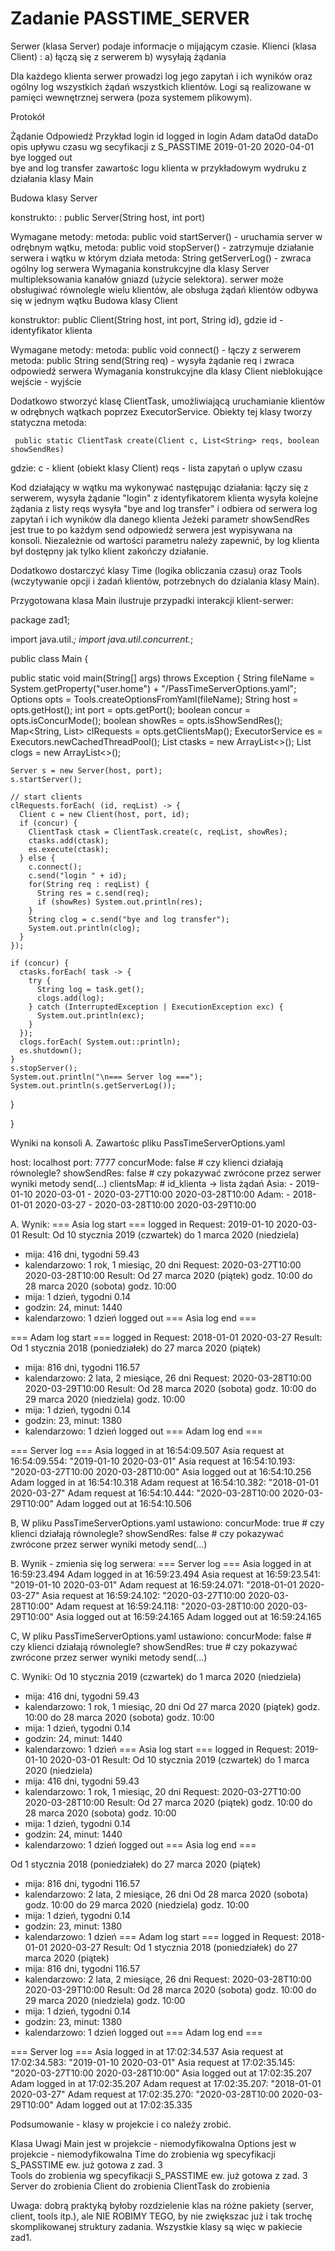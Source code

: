 # Zadanie PASSTIME_SERVER

Serwer (klasa Server) podaje informacje o mijającym czasie. Klienci (klasa Client) :
a) łączą się z serwerem
b) wysyłają żądania

Dla każdego klienta serwer prowadzi log jego zapytań i ich wyników oraz ogólny log wszystkich żądań wszystkich klientów. Logi są realizowane w pamięci wewnętrznej serwera (poza systemem plikowym).

Protokół

Żądanie	Odpowiedź	Przykład
login id	logged in	login Adam
dataOd dataDo	opis upływu czasu wg secyfikacji z S_PASSTIME	2019-01-20 2020-04-01          
bye	logged out	
bye and log transfer	zawartośc logu klienta	w przykładowym wydruku z działania klasy Main


Budowa klasy Server

konstrukto: :
public Server(String host, int port)

Wymagane metody:
 metoda: public void startServer() - uruchamia server w odrębnym wątku,
 metoda:  public void stopServer()  - zatrzymuje działanie serwera i wątku w którym działa
 metoda: String getServerLog() - zwraca ogólny log serwera
Wymagania konstrukcyjne dla klasy Server
multipleksowania kanałów gniazd (użycie selektora).
serwer może obsługiwać równolegle wielu klientów, ale obsługa żądań klientów odbywa się w jednym wątku
Budowa klasy Client

konstruktor:
public Client(String host, int port, String id), gdzie id - identyfikator klienta

Wymagane metody:
metoda: public void connect() - łączy z serwerem
metoda: public String send(String req) - wysyła żądanie req i zwraca odpowiedź serwera
Wymagania konstrukcyjne dla klasy Client
nieblokujące wejście - wyjście

Dodatkowo stworzyć klasę ClientTask, umożliwiającą uruchamianie klientów w odrębnych wątkach poprzez ExecutorService.
Obiekty tej klasy tworzy statyczna metoda:

     public static ClientTask create(Client c, List<String> reqs, boolean showSendRes)

gdzie:
c - klient (obiekt klasy Client)
reqs - lista zapytań o uplyw czasu

Kod działający w wątku ma wykonywać następując działania:
łączy się z serwerem,
wysyła żądanie "login" z identyfikatorem klienta
wysyła kolejne żądania z listy reqs
wysyła "bye and log transfer" i odbiera od serwera log zapytań i ich wyników dla danego klienta
Jeżeki parametr showSendRes jest true to po każdym send odpowiedź serwera jest wypisywana na konsoli. Niezależnie od wartości parametru należy zapewnić, by log klienta był dostępny jak tylko klient zakończy działanie.

Dodatkowo dostarczyć klasy Time (logika obliczania czasu) oraz Tools (wczytywanie opcji i żadań klientów, potrzebnych do dzialania klasy Main).

Przygotowana klasa Main ilustruje przypadki interakcji klient-serwer:

package zad1;

import java.util.*;
import java.util.concurrent.*;

public class Main {

  public static void main(String[] args) throws Exception {
    String fileName = System.getProperty("user.home") + "/PassTimeServerOptions.yaml";
    Options opts = Tools.createOptionsFromYaml(fileName);
    String host = opts.getHost();
    int port = opts.getPort();
    boolean concur =  opts.isConcurMode();
    boolean showRes = opts.isShowSendRes();
    Map<String, List<String>> clRequests = opts.getClientsMap();
    ExecutorService es = Executors.newCachedThreadPool();
    List<ClientTask> ctasks = new ArrayList<>();
    List<String> clogs = new ArrayList<>();
   
    Server s = new Server(host, port);
    s.startServer();
   
    // start clients
    clRequests.forEach( (id, reqList) -> {
      Client c = new Client(host, port, id);
      if (concur) {
        ClientTask ctask = ClientTask.create(c, reqList, showRes);
        ctasks.add(ctask);
        es.execute(ctask);
      } else {
        c.connect();
        c.send("login " + id);
        for(String req : reqList) {
          String res = c.send(req);
          if (showRes) System.out.println(res);
        }
        String clog = c.send("bye and log transfer");
        System.out.println(clog);
      }
    });
   
    if (concur) {
      ctasks.forEach( task -> {
        try {
          String log = task.get();
          clogs.add(log);
        } catch (InterruptedException | ExecutionException exc) {
          System.out.println(exc);
        }
      });
      clogs.forEach( System.out::println);
      es.shutdown();
    }
    s.stopServer();
    System.out.println("\n=== Server log ===");
    System.out.println(s.getServerLog());
  }

}

Wyniki na konsoli
A. Zawartośc pliku PassTimeServerOptions.yaml

host: localhost
port: 7777
concurMode: false   # czy klienci działają równolegle?
showSendRes: false  # czy pokazywać zwrócone przez serwer wyniki metody send(...)
clientsMap: # id_klienta -> lista żądań
  Asia:
    - 2019-01-10 2020-03-01
    - 2020-03-27T10:00 2020-03-28T10:00
  Adam:
    - 2018-01-01 2020-03-27
    - 2020-03-28T10:00 2020-03-29T10:00

A. Wynik:
=== Asia log start ===
logged in
Request: 2019-01-10 2020-03-01
Result:
Od 10 stycznia 2019 (czwartek) do 1 marca 2020 (niedziela)
 - mija: 416 dni, tygodni 59.43
 - kalendarzowo: 1 rok, 1 miesiąc, 20 dni
Request: 2020-03-27T10:00 2020-03-28T10:00
Result:
Od 27 marca 2020 (piątek) godz. 10:00 do 28 marca 2020 (sobota) godz. 10:00
 - mija: 1 dzień, tygodni 0.14
 - godzin: 24, minut: 1440
 - kalendarzowo: 1 dzień
logged out
=== Asia log end ===

=== Adam log start ===
logged in
Request: 2018-01-01 2020-03-27
Result:
Od 1 stycznia 2018 (poniedziałek) do 27 marca 2020 (piątek)
 - mija: 816 dni, tygodni 116.57
 - kalendarzowo: 2 lata, 2 miesiące, 26 dni
Request: 2020-03-28T10:00 2020-03-29T10:00
Result:
Od 28 marca 2020 (sobota) godz. 10:00 do 29 marca 2020 (niedziela) godz. 10:00
 - mija: 1 dzień, tygodni 0.14
 - godzin: 23, minut: 1380
 - kalendarzowo: 1 dzień
logged out
=== Adam log end ===


=== Server log ===
Asia logged in at 16:54:09.507
Asia request at 16:54:09.554: "2019-01-10 2020-03-01"
Asia request at 16:54:10.193: "2020-03-27T10:00 2020-03-28T10:00"
Asia logged out at 16:54:10.256
Adam logged in at 16:54:10.318
Adam request at 16:54:10.382: "2018-01-01 2020-03-27"
Adam request at 16:54:10.444: "2020-03-28T10:00 2020-03-29T10:00"
Adam logged out at 16:54:10.506


B, W pliku PassTimeServerOptions.yaml ustawiono:
concurMode: true   # czy klienci działają równolegle?
showSendRes: false  # czy pokazywać zwrócone przez serwer wyniki metody send(...)

B. Wynik - zmienia się log serwera:
=== Server log ===
Asia logged in at 16:59:23.494
Adam logged in at 16:59:23.494
Asia request at 16:59:23.541: "2019-01-10 2020-03-01"
Adam request at 16:59:24.071: "2018-01-01 2020-03-27"
Asia request at 16:59:24.102: "2020-03-27T10:00 2020-03-28T10:00"
Adam request at 16:59:24.118: "2020-03-28T10:00 2020-03-29T10:00"
Asia logged out at 16:59:24.165
Adam logged out at 16:59:24.165


C, W pliku PassTimeServerOptions.yaml ustawiono:
concurMode: false  # czy klienci działają równolegle?
showSendRes: true  # czy pokazywać zwrócone przez serwer wyniki metody send(...)

C. Wyniki:
Od 10 stycznia 2019 (czwartek) do 1 marca 2020 (niedziela)
 - mija: 416 dni, tygodni 59.43
 - kalendarzowo: 1 rok, 1 miesiąc, 20 dni
Od 27 marca 2020 (piątek) godz. 10:00 do 28 marca 2020 (sobota) godz. 10:00
 - mija: 1 dzień, tygodni 0.14
 - godzin: 24, minut: 1440
 - kalendarzowo: 1 dzień
=== Asia log start ===
logged in
Request: 2019-01-10 2020-03-01
Result:
Od 10 stycznia 2019 (czwartek) do 1 marca 2020 (niedziela)
 - mija: 416 dni, tygodni 59.43
 - kalendarzowo: 1 rok, 1 miesiąc, 20 dni
Request: 2020-03-27T10:00 2020-03-28T10:00
Result:
Od 27 marca 2020 (piątek) godz. 10:00 do 28 marca 2020 (sobota) godz. 10:00
 - mija: 1 dzień, tygodni 0.14
 - godzin: 24, minut: 1440
 - kalendarzowo: 1 dzień
logged out
=== Asia log end ===

Od 1 stycznia 2018 (poniedziałek) do 27 marca 2020 (piątek)
 - mija: 816 dni, tygodni 116.57
 - kalendarzowo: 2 lata, 2 miesiące, 26 dni
Od 28 marca 2020 (sobota) godz. 10:00 do 29 marca 2020 (niedziela) godz. 10:00
 - mija: 1 dzień, tygodni 0.14
 - godzin: 23, minut: 1380
 - kalendarzowo: 1 dzień
=== Adam log start ===
logged in
Request: 2018-01-01 2020-03-27
Result:
Od 1 stycznia 2018 (poniedziałek) do 27 marca 2020 (piątek)
 - mija: 816 dni, tygodni 116.57
 - kalendarzowo: 2 lata, 2 miesiące, 26 dni
Request: 2020-03-28T10:00 2020-03-29T10:00
Result:
Od 28 marca 2020 (sobota) godz. 10:00 do 29 marca 2020 (niedziela) godz. 10:00
 - mija: 1 dzień, tygodni 0.14
 - godzin: 23, minut: 1380
 - kalendarzowo: 1 dzień
logged out
=== Adam log end ===


=== Server log ===
Asia logged in at 17:02:34.537
Asia request at 17:02:34.583: "2019-01-10 2020-03-01"
Asia request at 17:02:35.145: "2020-03-27T10:00 2020-03-28T10:00"
Asia logged out at 17:02:35.207
Adam logged in at 17:02:35.207
Adam request at 17:02:35.207: "2018-01-01 2020-03-27"
Adam request at 17:02:35.270: "2020-03-28T10:00 2020-03-29T10:00"
Adam logged out at 17:02:35.335


Podsumowanie - klasy w projekcie i co należy zrobić.

Klasa	Uwagi
Main	jest w projekcie - niemodyfikowalna
Options	jest w projekcie - niemodyfikowalna
Time	do zrobienia wg specyfikacji S_PASSTIME   ew. już gotowa z zad. 3  
Tools	do zrobienia wg specyfikacji S_PASSTIME   ew. już gotowa z zad. 3  
Server	do zrobienia
Client	do zrobienia
ClientTask	do zrobienia


Uwaga: dobrą praktyką byłoby rozdzielenie klas na różne pakiety (server, client, tools itp.), ale NIE ROBIMY TEGO,  by  nie zwiększac już i tak trochę skomplikowanej struktury zadania. Wszystkie klasy są więc w pakiecie zad1.





